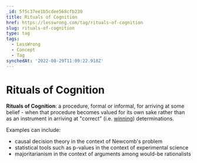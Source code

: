 ```yaml
---
_id: 5f5c37ee1b5cdee568cfb230
title: Rituals of Cognition
href: https://lesswrong.com/tag/rituals-of-cognition
slug: rituals-of-cognition
type: tag
tags:
  - LessWrong
  - Concept
  - Tag
synchedAt: '2022-08-29T11:09:22.918Z'
---
```

# Rituals of Cognition

**Rituals of Cognition**: a procedure, formal or informal, for arriving at some belief - when that procedure becomes valued for its own sake rather than as an instrument in arriving at "correct" (i.e. [winning](https://wiki.lesswrong.com/wiki/winning)) determinations.

Examples can include:

- causal decision theory in the context of Newcomb's problem
- statistical tools such as p-values in the context of experimental science
- majoritarianism in the context of arguments among would-be rationalists